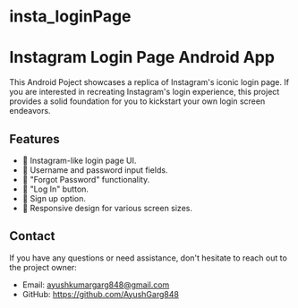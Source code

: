# insta_loginPage
# Instagram Login Page Android App

This Android Poject showcases a replica of Instagram's iconic login page. If you are interested in recreating Instagram's login experience, this project provides a solid foundation for you to kickstart your own login screen endeavors.

## Features

- 📱 Instagram-like login page UI.
- 🔑 Username and password input fields.
- 🤔 "Forgot Password" functionality.
- 🚀 "Log In" button.
- 📝 Sign up option.
- 📏 Responsive design for various screen sizes.

## Contact

If you have any questions or need assistance, don't hesitate to reach out to the project owner:

- Email: ayushkumargarg848@gmail.com
- GitHub: https://github.com/AyushGarg848
